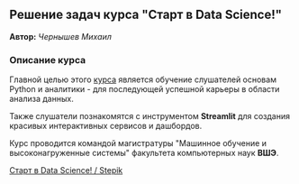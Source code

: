 ## Решение задач курса "Старт в Data Science!"
**Автор:** _Чернышев Михаил_

### Описание курса

Главной целью этого [курса](https://stepik.org/course/194633/info) является обучение слушателей основам Python и аналитики - для последующей успешной карьеры в области анализа данных. 

Также слушатели познакомятся с инструментом **Streamlit** для создания красивых интерактивных сервисов и дашбордов.

Курс проводится командой магистратуры "Машинное обучение и высоконагруженные системы" факультета компьютерных наук **ВШЭ**.

[Старт в Data Science! / Stepik](https://stepik.org/course/194633/info)

